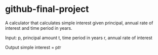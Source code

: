 # github-final-project

A calculator that calculates simple interest given principal, annual rate of interest and time period in years.

Input:
   p, principal amount 
   t, time period in years 
   r, annual rate of interest 
   
Output
   simple interest = p*t*r 
